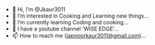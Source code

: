 - 👋 Hi, I’m @Jkaur3011
- 👀 I’m interested in Cooking and Learning new things...
- 🌱 I’m currently learning Coding and cooking...
- 💞️ I have a youtube channel 'WISE EDGE'...
- 📫 How to reach me (japnoorkaur3011@gmail.com)...

<!---
Jkaur3011/Jkaur3011 is a ✨ special ✨ repository because its `README.md` (this file) appears on your GitHub profile.
You can click the Preview link to take a look at your changes.
--->
